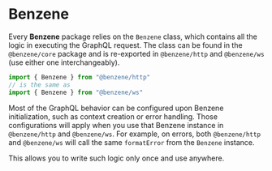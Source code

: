 # Benzene

Every **Benzene** package relies on the `Benzene` class, which contains all the logic in executing the GraphQL request. The class can be found in the `@benzene/core` package and is re-exported in `@benzene/http` and `@benzene/ws` (use either one interchangeably).

```js
import { Benzene } from "@benzene/http"
// is the same as
import { Benzene } from "@benzene/ws"
```

Most of the GraphQL behavior can be configured upon Benzene initialization, such as context creation or error handling. Those configurations will apply when you use that Benzene instance in `@benzene/http` and `@benzene/ws`. For example, on errors, both `@benzene/http` and `@benzene/ws` will call the same `formatError` from the `Benzene` instance.

This allows you to write such logic only once and use anywhere.